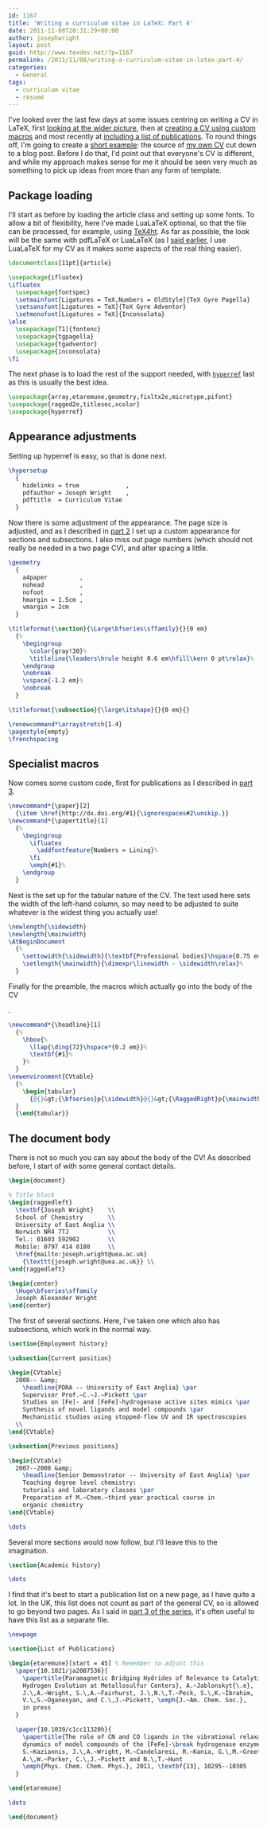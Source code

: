 ```yaml
---
id: 1167
title: 'Writing a curriculum vitae in LaTeX: Part 4'
date: 2011-11-08T20:31:29+00:00
author: josephwright
layout: post
guid: http://www.texdev.net/?p=1167
permalink: /2011/11/08/writing-a-curriculum-vitae-in-latex-part-4/
categories:
  - General
tags:
  - curriculum vitae
  - résumé
---
```

I've looked over the last few days at some issues centring on writing a CV in LaTeX, first [looking at the wider picture](/2011/11/05/writing-a-curriculum-vitae-in-latex-part-1/), then at [creating a CV using custom macros](/2011/11/06/writing-a-curriculum-vitae-in-latex-part-2/) and most recently at [including a list of publications](/2011/11/07/writing-a-curriculum-vitae-in-latex-part-3/). To round things off, I'm going to create a [short example](/wp-content/uploads/2011/11/cv.tex): the source of [my own CV](/wp-content/uploads/2011/11/cv.pdf) cut down to a blog post. Before I do that, I'd point out that everyone's CV is different, and while my approach makes sense for me it should be seen very much as something to pick up ideas from more than any form of template.

## Package loading

I'll start as before by loading the article class and setting up some fonts. To allow a bit of flexibility, here I've made LuaLaTeX optional, so that the file can be processed, for example, using [TeX4ht](http://www.tug.org/applications/tex4ht/mn.html). As far as possible, the look will be the same with pdfLaTeX or LuaLaTeX (as I [said earlier](/2011/11/06/writing-a-curriculum-vitae-in-latex-part-2/), I use LuaLaTeX for my CV as it makes some aspects of the real thing easier).

```latex
\documentclass[11pt]{article}

\usepackage{ifluatex}
\ifluatex
  \usepackage{fontspec}
  \setmainfont[Ligatures = TeX,Numbers = OldStyle]{TeX Gyre Pagella}
  \setsansfont[Ligatures = TeX]{TeX Gyre Adventor}
  \setmonofont[Ligatures = TeX]{Inconsolata}
\else
  \usepackage[T1]{fontenc}
  \usepackage{tgpagella}
  \usepackage{tgadventor}
  \usepackage{inconsolata}
\fi
```

The next phase is to load the rest of the support needed, with [`hyperref`](https://ctan.org/pkg/hyperref) last as this is usually the best idea.

```latex
\usepackage{array,etaremune,geometry,fixltx2e,microtype,pifont}
\usepackage{ragged2e,titlesec,xcolor}
\usepackage{hyperref}
```

## Appearance adjustments

Setting up hyperref is easy, so that is done next.

```latex
\hypersetup
  {
    hidelinks = true             ,
    pdfauthor = Joseph Wright    ,
    pdftitle  = Curriculum Vitae
  }
```

Now there is some adjustment of the appearance. The page size is adjusted, and as I described in [part 2](/2011/11/06/writing-a-curriculum-vitae-in-latex-part-2/) I set up a custom appearance for sections and subsections. I also miss out page numbers (which should not really be needed in a two page CV), and alter spacing a little.

<!-- {% raw %} -->
```latex
\geometry
  {
    a4paper         ,
    nohead          ,
    nofoot          ,
    hmargin = 1.5cm ,
    vmargin = 2cm
  }

\titleformat{\section}{\Large\bfseries\sffamily}{}{0 em}
  {%
    \begingroup
      \color{gray!30}%
      \titleline{\leaders\hrule height 0.6 em\hfill\kern 0 pt\relax}%
    \endgroup
    \nobreak
    \vspace{-1.2 em}%
    \nobreak
  }

\titleformat{\subsection}{\large\itshape}{}{0 em}{}

\renewcommand*\arraystretch{1.4}
\pagestyle{empty}
\frenchspacing
```
<!-- {% endraw %} -->

## Specialist macros

Now comes some custom code, first for publications as I described in [part 3](/2011/11/07/writing-a-curriculum-vitae-in-latex-part-3/).

<!-- {% raw %} -->
```latex
\newcommand*{\paper}[2]
  {\item \href{http://dx.doi.org/#1}{\ignorespaces#2\unskip.}}
\newcommand*{\papertitle}[1]
  {%
    \begingroup
      \ifluatex
        \addfontfeature{Numbers = Lining}%
      \fi
      \emph{#1}%
    \endgroup
  }
```
<!-- {% endraw %} -->

Next is the set up for the tabular nature of the CV. The text used here sets the width of the left-hand column, so may need to be adjusted to suite whatever is the widest thing you actually use!

<!-- {% raw %} -->
```latex
\newlength{\sidewidth}
\newlength{\mainwidth}
\AtBeginDocument
  {%
    \settowidth{\sidewidth}{\textbf{Professional bodies}\hspace{0.75 em}}%
    \setlength{\mainwidth}{\dimexpr\linewidth - \sidewidth\relax}%
  }
```
<!-- {% endraw %} -->

Finally for the preamble, the macros which actually go into the body of the CV
<!-- {% raw %} -->.

```latex
\newcommand*{\headline}[1]
  {%
    \hbox{%
      \llap{\ding{72}\hspace*{0.2 em}}%
      \textbf{#1}%
    }%
  }
\newenvironment{CVtable}
  {%
    \begin{tabular}
      {@{}&gt;{\bfseries}p{\sidewidth}@{}&gt;{\RaggedRight}p{\mainwidth}@{}}%
  }
  {\end{tabular}}
```
<!-- {% endraw %} -->

## The document body

There is not so much you can say about the body of the CV! As described before, I start of with some general contact details.

```latex
\begin{document}

% Title block
\begin{raggedleft}
  \textbf{Joseph Wright}    \\
  School of Chemistry       \\
  University of East Anglia \\
  Norwich NR4 7TJ           \\
  Tel.: 01603 592902        \\
  Mobile: 0797 414 8180     \\
  \href{mailto:joseph.wright@uea.ac.uk}
    {\texttt{joseph.wright@uea.ac.uk}} \\
\end{raggedleft}

\begin{center}
  \Huge\bfseries\sffamily
  Joseph Alexander Wright
\end{center}
```

The first of several sections. Here, I've taken one which also has subsections, which work in the normal way.

```latex
\section{Employment history}

\subsection{Current position}

\begin{CVtable}
  2008-- &amp;
    \headline{PDRA -- University of East Anglia} \par
    Supervisor Prof.~C.~J.~Pickett \par
    Studies on [Fe]- and [FeFe]-hydrogenase active sites mimics \par
    Synthesis of novel ligands and model compounds \par
    Mechanistic studies using stopped-flow UV and IR spectroscopies
  \\
\end{CVtable}

\subsection{Previous positions}

\begin{CVtable}
  2007--2008 &amp;
    \headline{Senior Demonstrator -- University of East Anglia} \par
    Teaching degree level chemistry:
    tutorials and laboratory classes \par
    Preparation of M.~Chem.~third year practical course in
    organic chemistry
\end{CVtable}

\dots
```

Several more sections would now follow, but I'll leave this to the imagination.

```latex
\section{Academic history}

\dots
```

I find that it's best to start a publication list on a new page, as I have quite a lot. In the UK, this list does not count as part of the general CV, so is allowed to go beyond two pages. As I said in [part 3 of the series](/2011/11/07/writing-a-curriculum-vitae-in-latex-part-3/), it's often useful to have this list as a separate file.

```latex
\newpage

\section{List of Publications}

\begin{etaremune}[start = 45] % Remember to adjust this
  \paper{10.1021/ja2087536}{
    \papertitle{Paramagnetic Bridging Hydrides of Relevance to Catalytic
    Hydrogen Evolution at Metallosulfur Centers}, A.~Jablonskyt{\.e},
    J.\,A.~Wright, S.\,A.~Fairhurst, J.\,N.\,T.~Peck, S.\,K.~Ibrahim,
    V.\,S.~Oganesyan, and C.\,J.~Pickett, \emph{J.~Am. Chem. Soc.},
    in press
  }

  \paper{10.1039/c1cc11320h}{
    \papertitle{The role of CN and CO ligands in the vibrational relaxation
    dynamics of model compounds of the [FeFe]-\break hydrogenase enzyme},
    S.~Kaziannis, J.\,A.~Wright, M.~Candelaresi, R.~Kania, G.\,M.~Greetham,
    A.\,W.~Parker, C.\,J.~Pickett and N.\,T.~Hunt
    \emph{Phys. Chem. Chem. Phys.}, 2011, \textbf{13}, 10295--10305
  }

\end{etaremune}

\dots

\end{document}
```
